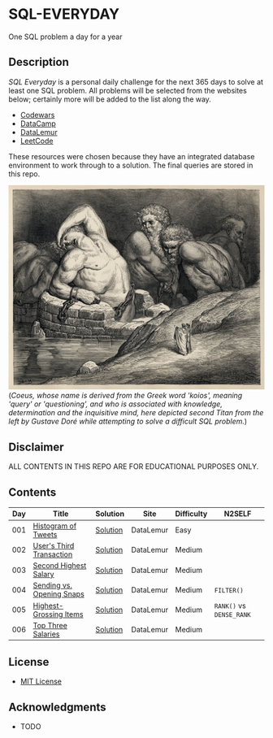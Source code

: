 # SQL-EVERYDAY

One SQL problem a day for a year

## Description

_SQL Everyday_ is a personal daily challenge for the next 365 days to solve at least one SQL problem. All problems will be selected from the websites below; certainly more will be added to the list along the way.

* [Codewars](https://www.codewars.com/)
* [DataCamp](https://www.datacamp.com/)
* [DataLemur](https://datalemur.com/)
* [LeetCode](https://leetcode.com/)

These resources were chosen because they have an integrated database environment to work through to a solution. The final queries are stored in this repo.

![Coeus](resources/coeus.jpg)
(_Coeus, whose name is derived from the Greek word 'koios', meaning 'query' or 'questioning', and who is associated with knowledge, determination and the inquisitive mind, here depicted second Titan from the left by Gustave Doré while attempting to solve a difficult SQL problem._)

## Disclaimer

ALL CONTENTS IN THIS REPO ARE FOR EDUCATIONAL PURPOSES ONLY.

## Contents

| Day   | Title                                                                                  | Solution  | Site        | Difficulty  | N2SELF                |
| ----- | -------------------------------------------------------------------------------------- | --------- | ----------- | ----------- | --------------------- |
| 001   | [Histogram of Tweets](https://datalemur.com/questions/sql-histogram-tweets)            | [Solution](solutions/001_histogram_of_tweets.md)  | DataLemur  | Easy  |  |
| 002   | [User's Third Transaction](https://datalemur.com/questions/sql-third-transaction)      | [Solution](solutions/002_users_third_transaction.md)  | DataLemur  | Medium  |  |
| 003   | [Second Highest Salary](https://datalemur.com/questions/sql-second-highest-salary)     | [Solution](solutions/003_second_highest_salary.md)  | DataLemur  | Medium  |  |
| 004   | [Sending vs. Opening Snaps](https://datalemur.com/questions/time-spent-snaps)          | [Solution](solutions/004_sending_vs_opening_snaps.md)  | DataLemur  | Medium  | `FILTER()`  |
| 005   | [Highest-Grossing Items](https://datalemur.com/questions/sql-highest-grossing)         | [Solution](solutions/005_highest-grossing_items.md)  | DataLemur  | Medium  | `RANK()` vs `DENSE_RANK`  |
| 006   | [Top Three Salaries](https://datalemur.com/questions/sql-top-three-salaries)           | [Solution](solutions/006_top_three_salaries.md)  | DataLemur  | Medium  |   |

## License

* [MIT License](https://github.com/ggeerraarrdd/sql-everyday/blob/main/LICENSE)

## Acknowledgments

* TODO
